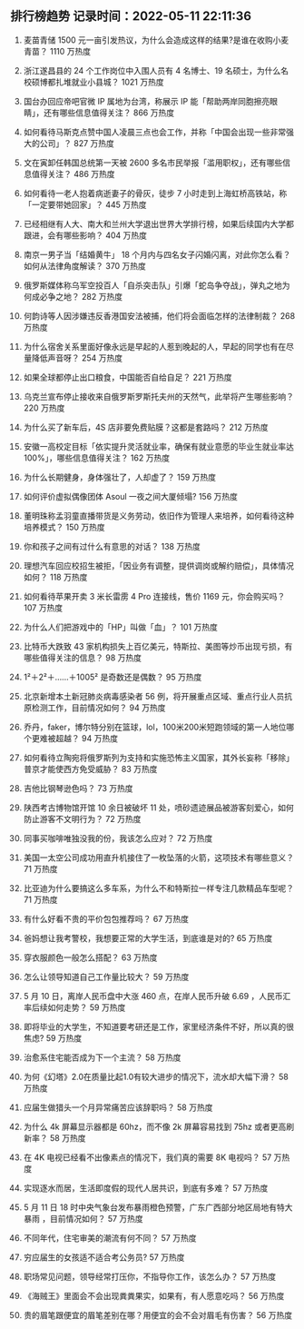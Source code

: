 
## 排行榜趋势 记录时间：2022-05-11 22:11:36
  
  1. 麦苗青储 1500 元一亩引发热议，为什么会造成这样的结果?是谁在收购小麦青苗？ 1110 万热度
    
  2. 浙江遂昌县的 24 个工作岗位中入围人员有 4 名博士、19 名硕士，为什么名校硕博都扎堆就业小县城？ 1021 万热度
    
  3. 国台办回应帝吧官微 IP 属地为台湾，称展示 IP 能「帮助两岸同胞擦亮眼睛」，还有哪些信息值得关注？ 866 万热度
    
  4. 如何看待马斯克点赞中国人凌晨三点也会工作，并称「中国会出现一些非常强大的公司」？ 827 万热度
    
  5. 文在寅卸任韩国总统第一天被 2600 多名市民举报「滥用职权」，还有哪些信息值得关注？ 486 万热度
    
  6. 如何看待一老人抱着病逝妻子的骨灰，徒步 7 小时走到上海虹桥高铁站，称「一定要带她回家」？ 445 万热度
    
  7. 已经相继有人大、南大和兰州大学退出世界大学排行榜，如果后续国内大学都跟进，会有哪些影响？ 404 万热度
    
  8. 南京一男子当「结婚黄牛」 18 个月内与四名女子闪婚闪离，对此你怎么看？如何从法律角度解读？ 370 万热度
    
  9. 俄罗斯媒体称乌军空投百人「自杀突击队」引爆「蛇岛争夺战」，弹丸之地为何成必争之地？ 282 万热度
    
  10. 何韵诗等人因涉嫌违反香港国安法被捕，他们将会面临怎样的法律制裁？ 268 万热度
    
  11. 为什么宿舍关系里面好像永远是早起的人惹到晚起的人，早起的同学也有在尽量降低声音呀？ 254 万热度
    
  12. 如果全球都停止出口粮食，中国能否自给自足？ 221 万热度
    
  13. 乌克兰宣布停止接收来自俄罗斯罗斯托夫州的天然气，此举将产生哪些影响？ 220 万热度
    
  14. 为什么买了新车后，4S 店非要免费贴膜？这都是套路吗？ 212 万热度
    
  15. 安徽一高校定目标「依实提升灵活就业率，确保有就业意愿的毕业生就业率达 100%」，哪些信息值得关注？ 162 万热度
    
  16. 为什么长期健身，身体强壮了，人却虚了？ 159 万热度
    
  17. 如何评价虚拟偶像团体 Asoul 一夜之间大厦倾塌? 156 万热度
    
  18. 董明珠称孟羽童直播带货是义务劳动，依旧作为管理人来培养，如何看待这种培养模式？ 150 万热度
    
  19. 你和孩子之间有过什么有意思的对话？ 138 万热度
    
  20. 理想汽车回应校招生被拒，「因业务有调整，提供调岗或解约赔偿」，具体情况如何？ 118 万热度
    
  21. 如何看待苹果开卖 3 米长雷雳 4 Pro 连接线，售价 1169 元，你会购买吗？ 107 万热度
    
  22. 为什么人们把游戏中的「HP」叫做「血」？ 101 万热度
    
  23. 比特币大跌致 43 家机构损失上百亿美元，特斯拉、美图等炒币出现亏损，有哪些值得关注的信息？ 98 万热度
    
  24. 1²＋2²＋……＋1005² 是奇数还是偶数？ 95 万热度
    
  25. 北京新增本土新冠肺炎病毒感染者 56 例，将开展重点区域、重点行业人员抗原检测工作，目前情况如何？ 94 万热度
    
  26. 乔丹，faker，博尔特分别在篮球，lol，100米200米短跑领域的第一人地位哪个更难被超越？ 94 万热度
    
  27. 如何看待立陶宛将俄罗斯列为支持和实施恐怖主义国家，其外长妄称「移除」普京才能使西方免受威胁？ 83 万热度
    
  28. 吉他比钢琴逊色吗？ 73 万热度
    
  29. 陕西考古博物馆开馆 10 余日被破坏 11 处，喷砂遗迹展品被游客刻爱心，如何防止游客不文明行为？ 72 万热度
    
  30. 同事买咖啡唯独没我的份，我该怎么应对？ 72 万热度
    
  31. 美国一太空公司成功用直升机接住了一枚坠落的火箭，这项技术有哪些意义？ 71 万热度
    
  32. 比亚迪为什么要搞这么多车系，为什么不和特斯拉一样专注几款精品车型呢？ 71 万热度
    
  33. 有什么好看不贵的平价包包推荐吗？ 67 万热度
    
  34. 爸妈想让我考警校，我想要正常的大学生活，到底谁是对的? 65 万热度
    
  35. 穿衣服颜色一般怎么搭配？ 63 万热度
    
  36. 怎么让领导知道自己工作量比较大？ 59 万热度
    
  37. 5 月 10 日，离岸人民币盘中大涨 460 点，在岸人民币升破 6.69 ，人民币汇率后续如何走势？ 59 万热度
    
  38. 即将毕业的大学生，不知道要考研还是工作，家里经济条件不好，所以真的很焦虑? 59 万热度
    
  39. 治愈系住宅能否成为下一个主流？ 58 万热度
    
  40. 为何《幻塔》2.0在质量比起1.0有较大进步的情况下，流水却大幅下滑？ 58 万热度
    
  41. 应届生做猎头一个月异常痛苦应该辞职吗？ 58 万热度
    
  42. 为什么 4k 屏幕显示器都是 60hz，而不像 2k 屏幕容易找到 75hz 或者更高刷新率？ 58 万热度
    
  43. 在 4K 电视已经看不出像素点的情况下，我们真的需要 8K 电视吗？ 57 万热度
    
  44. 实现逐水而居，生活即度假的现代人居共识，到底有多难？ 57 万热度
    
  45. 5 月 11 日 18 时中央气象台发布暴雨橙色预警，广东广西部分地区局地有特大暴雨 ，目前情况如何？ 57 万热度
    
  46. 不同年代，住宅审美的潮流有何不同？ 57 万热度
    
  47. 穷应届生的女孩适不适合考公务员? 57 万热度
    
  48. 职场常见问题，领导经常打压你，不指导你工作，该怎么办？ 57 万热度
    
  49. 《海贼王》里面会不会出现粪粪果实，如果有，有人愿意吃吗？ 56 万热度
    
  50. 贵的眉笔跟便宜的眉笔差别在哪？用便宜的会不会对眉毛有伤害？ 56 万热度
    